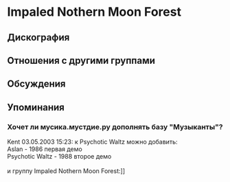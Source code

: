 # Impaled Nothern Moon Forest



## Дискография


## Отношения с другими группами


## Обсуждения


## Упоминания

### Хочет ли мусика.мустдие.ру дополнять базу "Музыканты"?

Kent 03.05.2003 15:23:
к Psychotic Waltz можно добавить:<BR>Aslan - 1986  первая демо<BR>Psychotic Waltz - 1988 второе демо<BR><BR>и группу Impaled Nothern Moon Forest:]]<BR><BR><BR><BR>

